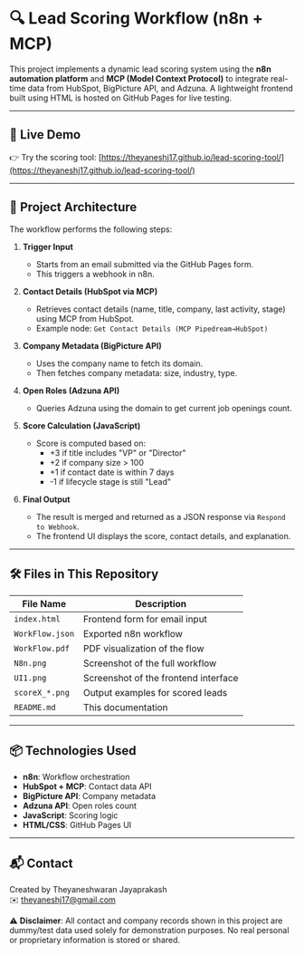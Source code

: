 # 🔍 Lead Scoring Workflow (n8n + MCP)

This project implements a dynamic lead scoring system using the **n8n automation platform** and **MCP (Model Context Protocol)** to integrate real-time data from HubSpot, BigPicture API, and Adzuna. A lightweight frontend built using HTML is hosted on GitHub Pages for live testing.

---

## 🚀 Live Demo

👉 Try the scoring tool: [https://theyaneshj17.github.io/lead-scoring-tool/](https://theyaneshj17.github.io/lead-scoring-tool/)

---

## 🧠 Project Architecture

The workflow performs the following steps:

1. **Trigger Input**
   - Starts from an email submitted via the GitHub Pages form.
   - This triggers a webhook in n8n.

2. **Contact Details (HubSpot via MCP)**
   - Retrieves contact details (name, title, company, last activity, stage) using MCP from HubSpot.
   - Example node: `Get Contact Details (MCP Pipedream→HubSpot)`

3. **Company Metadata (BigPicture API)**
   - Uses the company name to fetch its domain.
   - Then fetches company metadata: size, industry, type.

4. **Open Roles (Adzuna API)**
   - Queries Adzuna using the domain to get current job openings count.

5. **Score Calculation (JavaScript)**
   - Score is computed based on:
     - +3 if title includes "VP" or "Director"
     - +2 if company size > 100
     - +1 if contact date is within 7 days
     - -1 if lifecycle stage is still "Lead"

6. **Final Output**
   - The result is merged and returned as a JSON response via `Respond to Webhook`.
   - The frontend UI displays the score, contact details, and explanation.

---


## 🛠️ Files in This Repository

| File Name         | Description                            |
|-------------------|----------------------------------------|
| `index.html`      | Frontend form for email input          |
| `WorkFlow.json`   | Exported n8n workflow                  |
| `WorkFlow.pdf`    | PDF visualization of the flow          |
| `N8n.png`         | Screenshot of the full workflow        |
| `UI1.png`         | Screenshot of the frontend interface   |
| `scoreX_*.png`    | Output examples for scored leads       |
| `README.md`       | This documentation                    |

---

## 📦 Technologies Used

- **n8n**: Workflow orchestration
- **HubSpot + MCP**: Contact data API
- **BigPicture API**: Company metadata
- **Adzuna API**: Open roles count
- **JavaScript**: Scoring logic
- **HTML/CSS**: GitHub Pages UI

---

## 📬 Contact

Created by Theyaneshwaran Jayaprakash \
✉️ [theyaneshj17@gmail.com](mailto:theyaneshj17@gmail.com)

⚠️ **Disclaimer**: All contact and company records shown in this project are dummy/test data used solely for demonstration purposes. No real personal or proprietary information is stored or shared.


